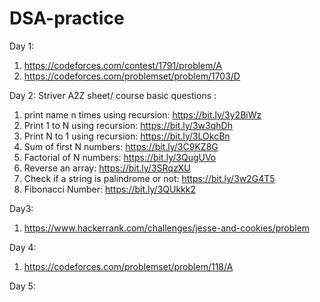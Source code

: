 # DSA-practice
Day 1: 
1. https://codeforces.com/contest/1791/problem/A
2. https://codeforces.com/problemset/problem/1703/D

Day 2:
Striver A2Z sheet/ course basic questions :
1. print name n times using recursion: https://bit.ly/3y2BiWz
2. Print 1 to N using recursion: https://bit.ly/3w3qhDh
3. Print N to 1 using recursion: https://bit.ly/3LOkcBn
4. Sum of first N numbers: https://bit.ly/3C9KZ8G
5. Factorial of N numbers: https://bit.ly/3QugUVo
6. Reverse an array: https://bit.ly/3SRqzXU
7. Check if a string is palindrome or not: https://bit.ly/3w2G4T5
8. Fibonacci Number: https://bit.ly/3QUkkk2

Day3:
1. https://www.hackerrank.com/challenges/jesse-and-cookies/problem

Day 4:
1. https://codeforces.com/problemset/problem/118/A

Day 5:
